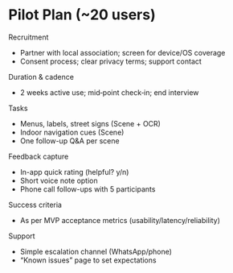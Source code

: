 # Pilot Plan (~20 users)

Recruitment
- Partner with local association; screen for device/OS coverage
- Consent process; clear privacy terms; support contact

Duration & cadence
- 2 weeks active use; mid‑point check‑in; end interview

Tasks
- Menus, labels, street signs (Scene + OCR)
- Indoor navigation cues (Scene)
- One follow-up Q&A per scene

Feedback capture
- In-app quick rating (helpful? y/n)
- Short voice note option
- Phone call follow-ups with 5 participants

Success criteria
- As per MVP acceptance metrics (usability/latency/reliability)

Support
- Simple escalation channel (WhatsApp/phone)
- “Known issues” page to set expectations

